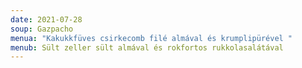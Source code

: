 ```yaml
---
date: 2021-07-28
soup: Gazpacho
menua: "Kakukkfüves csirkecomb filé almával és krumplipürével "
menub: Sült zeller sült almával és rokfortos rukkolasalátával
---
```

